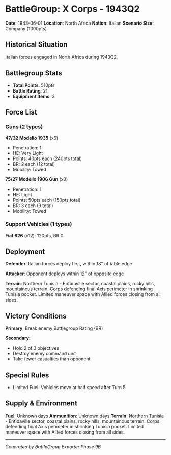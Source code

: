 # BattleGroup: X Corps - 1943Q2

**Date**: 1943-06-01
**Location**: North Africa
**Nation**: Italian
**Scenario Size**: Company (1000pts)

## Historical Situation

Italian forces engaged in North Africa during 1943Q2.

## Battlegroup Stats

- **Total Points**: 510pts
- **Battle Rating**: 21
- **Equipment Items**: 3

## Force List

### Guns (2 types)

**47/32 Modello 1935** (x6)
- Penetration: 1
- HE: Very Light
- Points: 40pts each (240pts total)
- BR: 2 each (12 total)
- Mobility: Towed

**75/27 Modello 1906 Gun** (x3)
- Penetration: 1
- HE: Light
- Points: 50pts each (150pts total)
- BR: 3 each (9 total)
- Mobility: Towed

### Support Vehicles (1 types)

**Fiat 626** (x12): 120pts, BR 0

## Deployment

**Defender**: Italian forces deploy first, within 18" of table edge

**Attacker**: Opponent deploys within 12" of opposite edge

**Terrain**: Northern Tunisia - Enfidaville sector, coastal plains, rocky hills, mountainous terrain. Corps defending final Axis perimeter in shrinking Tunisia pocket. Limited maneuver space with Allied forces closing from all sides.

## Victory Conditions

**Primary**: Break enemy Battlegroup Rating (BR)

**Secondary**:
- Hold 2 of 3 objectives
- Destroy enemy command unit
- Take fewer casualties than opponent

## Special Rules

- Limited Fuel: Vehicles move at half speed after Turn 5

## Supply & Environment

**Fuel**: Unknown days
**Ammunition**: Unknown days
**Terrain**: Northern Tunisia - Enfidaville sector, coastal plains, rocky hills, mountainous terrain. Corps defending final Axis perimeter in shrinking Tunisia pocket. Limited maneuver space with Allied forces closing from all sides.

---

*Generated by BattleGroup Exporter Phase 9B*

